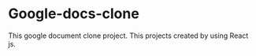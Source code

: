 # Google-docs-clone

This google document clone project.  This projects created by using React js.  

